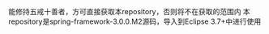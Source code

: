 能修持五戒十善者，方可直接获取本repository，否则将不在获取的范围内
本repository是spring-framework-3.0.0.M2源码，导入到Eclipse 3.7+中进行使用
